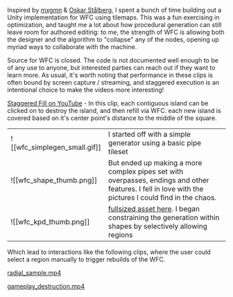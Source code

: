 Inspired by [mxgmn](https://github.com/mxgmn/WaveFunctionCollapse) & [Oskar Stålberg](https://twitter.com/OskSta), I spent a bunch of time building out a Unity implementation for WFC using tilemaps.  This was a fun exercising in optimization, and taught me a lot about how procedural generation can still leave room for authored editing: to me, the strength of WFC is allowing both the designer and the algorithm to "collapse" any of the nodes, opening up myriad ways to collaborate with the machine.

Source for WFC is closed.  The code is not documented well enough to be of any use to anyone, but interested parties can reach out if they want to learn more.  As usual, it's worth noting that performance in these clips is often bound by screen capture / streaming, and staggered execution is an intentional choice to make the videos more interesting! 

[Staggered Fill on YouTube](https://www.youtube.com/watch?v=AfUS6-QcaNw) - In this clip, each contiguous island can be clicked on to destroy the island, and then refill via WFC.  each new island is covered based on it's center point's distance to the middle of the square.

|                          |                                                                                                                                                        |
| ------------------------ | ------------------------------------------------------------------------------------------------------------------------------------------------------ |
| ![[wfc_simplegen_small.gif]] | I started off with a simple generator using a basic pipe tileset                                                                                       |
| ![[wfc_shape_thumb.png]] | But ended up making a more complex pipes set with overpasses, endings and other features.  I fell in love with the pictures I could find in the chaos. |
| ![[wfc_kpd_thumb.png]]   | [fullsized asset here](wfc_KPD_full.png).  I began constraining the generation within shapes by selectively allowing regions                             |

Which lead to interactions like the following clips, where the user could select a region manually to trigger rebuilds of the WFC. 

[radial_sample.mp4](assets/radial_sample.mp4)

[gameplay_destruction.mp4](assets/gameplay_destruction.mp4)


